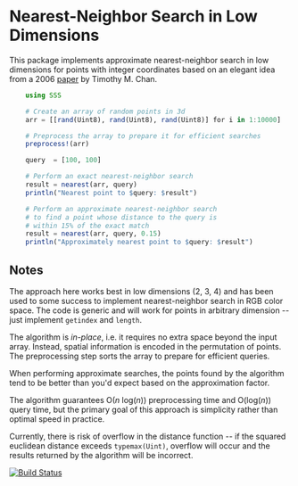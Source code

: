 # Nearest-Neighbor Search in Low Dimensions

This package implements approximate nearest-neighbor search in low dimensions for points with integer coordinates based on an elegant idea from a 2006 [paper](http://cs.uwaterloo.ca/~tmchan/sss.ps) by Timothy M. Chan.

```julia
	using SSS

	# Create an array of random points in 3d
	arr = [[rand(Uint8), rand(Uint8), rand(Uint8)] for i in 1:10000]

	# Preprocess the array to prepare it for efficient searches
	preprocess!(arr)

	query  = [100, 100]

	# Perform an exact nearest-neighbor search
	result = nearest(arr, query)
	println("Nearest point to $query: $result")

	# Perform an approximate nearest-neighbor search
	# to find a point whose distance to the query is
	# within 15% of the exact match
	result = nearest(arr, query, 0.15)
	println("Approximately nearest point to $query: $result")
```

## Notes

The approach here works best in low dimensions (2, 3, 4) and has been used to some success to implement nearest-neighbor search in RGB color space. The code is generic and will work for points in arbitrary dimension -- just implement `getindex` and `length`.

The algorithm is _in-place_, i.e. it requires no extra space beyond the input array. Instead, spatial information is encoded in the permutation of points. The preprocessing step sorts the array to prepare for efficient queries.

When performing approximate searches, the points found by the algorithm tend to be better than you'd expect based on the approximation factor.

The algorithm guarantees O(_n_ log(_n_)) preprocessing time and O(log(_n_)) query time, but the primary goal of this approach is simplicity rather than optimal speed in practice.

Currently, there is risk of overflow in the distance function -- if the squared euclidean distance exceeds `typemax(Uint)`, overflow will occur and the results returned by the algorithm will be incorrect.

[![Build Status](https://travis-ci.org/yurivish/SSS.jl.svg?branch=master)](https://travis-ci.org/yurivish/SSS.jl)
